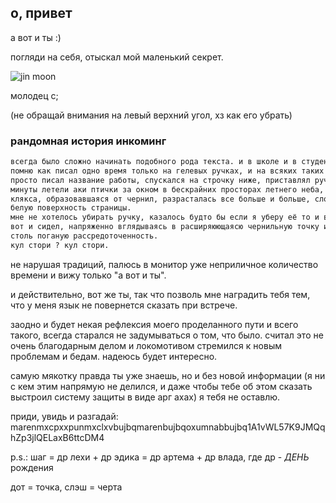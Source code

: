## о, привет

а вот и ты :)

погляди на себя, отыскал мой маленький секрет.


![jin moon](https://user-images.githubusercontent.com/95988470/147703055-83fdd37b-3ffa-4837-afd1-80edd3aa91f2.gif)
 
 
 молодец c;

(не обращай внимания на левый верхний угол, хз как его убрать)

### рандомная история инкоминг

```markdown
всегда было сложно начинать подобного рода текста. и в школе и в студенчестве. 
помню как писал одно время только на гелевых ручках, и на всяких таких штуках (всмысле сочинениях и тд) 
просто писал название работы, спускался на строчку ниже, приставлял ручку к бумаге и собирался мыслями.
минуты летели аки птички за окном в бескрайних просторах летнего неба, пока я думал с чего бы начать. 
клякса, образовавшаяся от чернил, разрасталась все больше и больше, словно зараза, поражая чистую 
белую поверхность страницы.
мне не хотелось убирать ручку, казалось будто бы если я уберу её то и вовсе не смогу никак начать. 
вот и сидел, напряженно вглядываясь в расширяюющаясю чернильную точку и мысленно проклиная себя за 
столь поганую рассредоточенность.
кул стори ? кул стори.
```

не нарушая традиций, палюсь в монитор уже неприличное количество времени и вижу только "а вот и ты".


и действительно, вот же ты, так что позволь мне наградить тебя тем, что у меня язык не повернется сказать при встрече.


заодно и будет некая рефлексия моего проделанного пути и всего такого, всегда старался не задумываться о том, что было. считал это не очень благодарным делом и локомотивом стремился к новым проблемам и бедам. надеюсь будет интересно.



самую мякотку правда ты уже знаешь, но и без новой информации (я ни с кем этим напрямую не делился, и даже чтобы тебе об этом сказать выстроил систему защиты в виде арг ахах) я тебя не оставлю.






приди, увидь и разгадай:
	marenmxcpxxpunmxclxvbujbqmarenbujbqoxumnabbujbq1A1vWL57K9JMQqhZp3jlQELaxB6ttcDM4



p.s.: шаг = др лехи + др эдика = др артема + др влада, где др - *ДЕНЬ* рождения

дот = точка, слэш = черта
